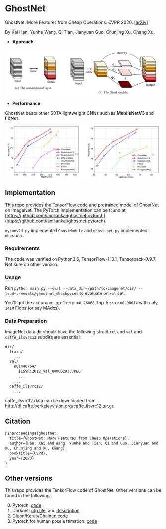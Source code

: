 # GhostNet

GhostNet: More Features from Cheap Operations. CVPR 2020. [[arXiv]](https://arxiv.org/abs/1911.11907)

By Kai Han, Yunhe Wang, Qi Tian, Jianyuan Guo, Chunjing Xu, Chang Xu.

- **Approach**

<div align="center">
   <img src="./fig/ghost_module.png" width="720">
</div>

- **Performance**

GhostNet beats other SOTA lightweight CNNs such as **MobileNetV3** and **FBNet**.

<div align="center">
   <img src="./fig/flops_latency.png" width="720">
</div>

## Implementation

This repo provides the TensorFlow code and pretrained model of GhostNet on ImageNet. The PyTorch implementation can be found at [https://github.com/iamhankai/ghostnet.pytorch](https://github.com/iamhankai/ghostnet.pytorch).

`myconv2d.py` implemented `GhostModule` and `ghost_net.py` implemented `GhostNet`.

### Requirements
The code was verified on Python3.6, TensorFlow-1.13.1, Tensorpack-0.9.7. Not sure on other version.

### Usage
Run `python main.py --eval --data_dir=/path/to/imagenet/dir/ --load=./models/ghostnet_checkpoint` to evaluate on `val` set.

You'll get the accuracy: top-1 error=`0.26066`, top-5 error=`0.08614` with only `141M` Flops (or say MAdds).

### Data Preparation
ImageNet data dir should have the following structure, and `val` and `caffe_ilsvrc12` subdirs are essential:
```
dir/
  train/
    ...
  val/
    n01440764/
      ILSVRC2012_val_00000293.JPEG
      ...
    ...
  caffe_ilsvrc12/
    ...
```
caffe_ilsvrc12 data can be downloaded from http://dl.caffe.berkeleyvision.org/caffe_ilsvrc12.tar.gz

## Citation
```
@inproceedings{ghostnet,
  title={GhostNet: More Features from Cheap Operations},
  author={Han, Kai and Wang, Yunhe and Tian, Qi and Guo, Jianyuan and Xu, Chunjing and Xu, Chang},
  booktitle={CVPR},
  year={2020}
}
```

## Other versions
This repo provides the TensorFlow code of GhostNet. Other versions can be found in the following:

0. Pytorch: [code](https://github.com/iamhankai/ghostnet.pytorch)
1. Darknet: [cfg file](https://github.com/AlexeyAB/darknet/files/3997987/ghostnet.cfg.txt), and [description](https://github.com/AlexeyAB/darknet/issues/4418)
2. Gluon/Keras/Chainer: [code](https://github.com/osmr/imgclsmob)
3. Pytorch for human pose estimation: [code](https://github.com/tensorboy/centerpose/blob/master/lib/models/backbones/ghost_net.py)
